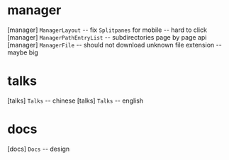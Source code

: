 # manager

[manager] `ManagerLayout` -- fix `Splitpanes` for mobile -- hard to click
[manager] `ManagerPathEntryList` -- subdirectories page by page api
[manager] `ManagerFile` -- should not download unknown file extension -- maybe big

# talks

[talks] `Talks` -- chinese
[talks] `Talks` -- english

# docs

[docs] `Docs` -- design
